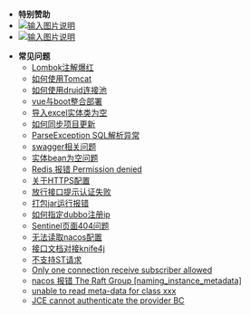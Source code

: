 <!-- _sidebar.md -->
- **特别赞助**
- [![输入图片说明](https://foruda.gitee.com/images/1700187453544179968/7342304a_1766278.png "2023-11-17=>2026-11-17")](https://gitee.com/dromara/MaxKey)
- [![输入图片说明](https://foruda.gitee.com/images/1704162441365442339/79afb1f3_1766278.png "2024-01-02=>2027-01-02")](http://ccflow.org/?frm=ryPlus)

* **常见问题**
  * [Lombok注解爆红](/questions/lombok.md)
  * [如何使用Tomcat](/questions/use_tomcat.md)
  * [如何使用druid连接池](/questions/use_druid.md)
  * [vue与boot整合部署](/questions/deploy_vue.md)
  * [导入excel实体类为空](/questions/import_excel.md)
  * [如何同步项目更新](/questions/synchronous_update.md)
  * [ParseException SQL解析异常](/questions/parse_exception.md)
  * [swagger相关问题](/questions/swagger.md)
  * [实体bean为空问题](/questions/bean_null.md)
  * [Redis 报错 Permission denied](/questions/permission_denied.md)
  * [关于HTTPS配置](/questions/https_config.md)
  * [放行接口提示认证失败](/questions/identify_fail.md)
  * [打包jar运行报错](/questions/jar_run_fail.md)
  * [如何指定dubbo注册ip](/questions/dubbo_ip.md)
  * [Sentinel页面404问题](/questions/sentinel_404.md)
  * [无法读取nacos配置](/questions/nacos_read_fail.md)
  * [接口文档对接knife4j](/questions/kinfe4j.md)
  * [不支持ST请求](/questions/st_not_support.md)
  * [Only one connection receive subscriber allowed](/questions/only_one_subscriber.md)
  * [nacos 报错 The Raft Group [naming_instance_metadata]](/questions/nacos_naming_instance_metadata.md)
  * [unable to read meta-data for class xxx](/questions/read_metadata.md)
  * [JCE cannot authenticate the provider BC](/questions/jce_cannot.md)